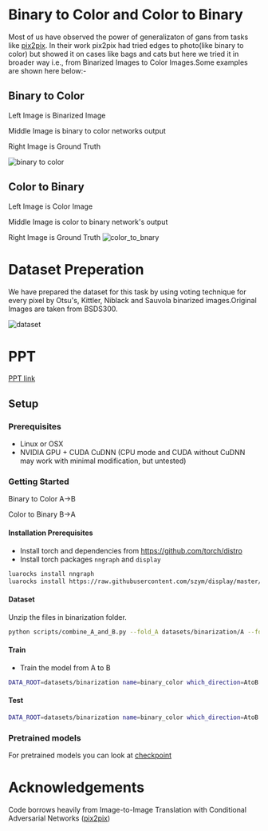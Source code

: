 # Binary to Color and Color to Binary
Most of us have observed the power of generalizaton of gans from tasks like [pix2pix](https://phillipi.github.io/pix2pix/). In their work pix2pix had tried edges to photo(like binary to color) but showed it on cases like bags and cats but here we tried it in broader way i.e., from Binarized Images to Color Images.Some examples are shown here below:-

## Binary to Color
Left Image is Binarized Image

Middle Image is binary to color networks output

Right Image is Ground Truth

![binary to color](git_bin_color.png)

## Color to Binary
Left Image is Color Image

Middle Image is color to binary network's output

Right Image is Ground Truth
![color_to_bnary](git_color_bin.png)

# Dataset Preperation
We have prepared the dataset for this task by using voting technique for every pixel by Otsu's, Kittler, Niblack and Sauvola binarized images.Original Images are taken from BSDS300.

![dataset](git_dataset.png)

# PPT
[PPT link](https://docs.google.com/presentation/d/1uckg2aGYa0CYTAebEwhDBK-SN_tRwsl0UuziH4Ez0LA/edit?usp=sharing) 

## Setup

### Prerequisites
- Linux or OSX
- NVIDIA GPU + CUDA CuDNN (CPU mode and CUDA without CuDNN may work with minimal modification, but untested)

### Getting Started

Binary to Color A->B

Color to Binary B->A

#### Installation Prerequisites
- Install torch and dependencies from https://github.com/torch/distro
- Install torch packages `nngraph` and `display`
```bash
luarocks install nngraph
luarocks install https://raw.githubusercontent.com/szym/display/master/display-scm-0.rockspec
```

#### Dataset
Unzip the files in binarization folder.
``` bash
python scripts/combine_A_and_B.py --fold_A datasets/binarization/A --fold_B datasets/binarization/B --fold_AB datasets/binarization
```
#### Train
- Train the model from A to B
```bash
DATA_ROOT=datasets/binarization name=binary_color which_direction=AtoB th train.lua
```

#### Test
```bash
DATA_ROOT=datasets/binarization name=binary_color which_direction=AtoB phase=val th test.lua
```
### Pretrained models
For pretrained models you can look at [checkpoint](https://github.com/KonkimallaChandraPrakash/pix2pix/tree/master/checkpoints)

# Acknowledgements
Code borrows heavily from Image-to-Image Translation with Conditional Adversarial Networks ([pix2pix](https://phillipi.github.io/pix2pix/))
